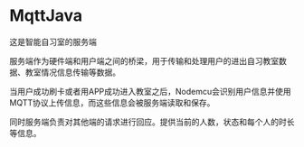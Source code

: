 # MqttJava
这是智能自习室的服务端

服务端作为硬件端和用户端之间的桥梁，用于传输和处理用户的进出自习教室数据、教室情况信息传输等数据。

当用户成功刷卡或者用APP成功进入教室之后，Nodemcu会识别用户信息并使用MQTT协议上传信息，而这些信息会被服务端读取和保存。

同时服务端负责对其他端的请求进行回应。提供当前的人数，状态和每个人的时长等信息。
